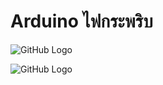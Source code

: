 # Arduino ไฟกระพริบ

![GitHub Logo](https://github.com/chatuphat/Arduino--Blinker/blob/master/Magnificent%20Bruticus-Albar.png)

![GitHub Logo](https://github.com/chatuphat/Arduino--Blinker/blob/master/img2.jpg)




